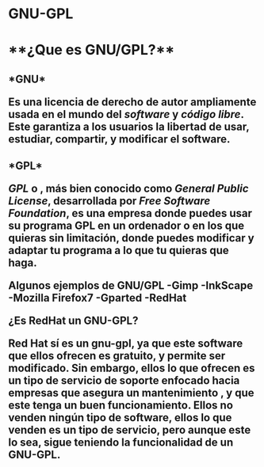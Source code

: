 # GNU-GPL

<h1>**¿Que es GNU/GPL?**

<h2>*GNU*

Es una licencia de derecho de autor ampliamente usada en el mundo del *software* y *código libre*.
Este garantiza a los usuarios la libertad de usar, estudiar, compartir, y modificar el software.
<h2>*GPL*

*GPL* o , más bien conocido como *General Public License*, desarrollada por *Free Software Foundation*, es una empresa donde puedes usar su programa GPL en un ordenador o en los que quieras sin limitación, donde puedes modificar y adaptar tu programa a lo que tu quieras que haga.

Algunos ejemplos de GNU/GPL
-Gimp
-InkScape
-Mozilla Firefox7
-Gparted
-RedHat

¿Es RedHat un GNU-GPL?

Red Hat sí es un gnu-gpl, ya que este software que ellos ofrecen es gratuito, y permite ser modificado. Sin embargo, ellos lo que ofrecen es un tipo de servicio de soporte enfocado hacia empresas que asegura un mantenimiento , y que este tenga un buen funcionamiento. Ellos no venden ningún tipo de software, ellos lo que venden es un tipo de servicio, pero aunque este lo sea, sigue teniendo la funcionalidad de un GNU-GPL.
